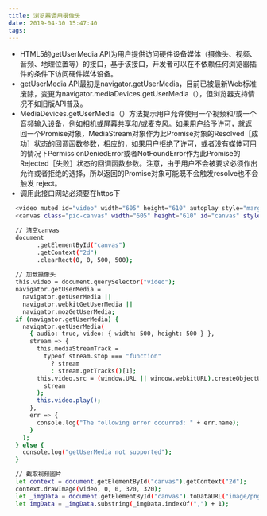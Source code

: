 ```yaml
---
title: 浏览器调用摄像头
date: 2019-04-30 15:47:40
tags:
---
```

* HTML5的getUserMedia API为用户提供访问硬件设备媒体（摄像头、视频、音频、地理位置等）的接口，基于该接口，开发者可以在不依赖任何浏览器插件的条件下访问硬件媒体设备。    
* getUserMedia API最初是navigator.getUserMedia，目前已被最新Web标准废除，变更为navigator.mediaDevices.getUserMedia（），但浏览器支持情况不如旧版API普及。 
* MediaDevices.getUserMedia（）方法提示用户允许使用一个视频和/或一个音频输入设备，例如相机或屏幕共享和/或麦克风。如果用户给予许可，就返回一个Promise对象，MediaStream对象作为此Promise对象的Resolved［成功］状态的回调函数参数，相应的，如果用户拒绝了许可，或者没有媒体可用的情况下PermissionDeniedError或者NotFoundError作为此Promise的Rejected［失败］状态的回调函数参数。注意，由于用户不会被要求必须作出允许或者拒绝的选择，所以返回的Promise对象可能既不会触发resolve也不会触发 reject。
* 调用此接口网站必须要在https下

<!--more-->

```bash
  <video muted id="video" width="605" height="610" autoplay style="margin-top: 20px;margin-left:21px;"></video>
  <canvas class="pic-canvas" width="605" height="610" id="canvas" style="margin-top: 200px;"></canvas>

  // 清空canvas
  document
        .getElementById("canvas")
        .getContext("2d")
        .clearRect(0, 0, 500, 500);
  
  // 加载摄像头
  this.video = document.querySelector("video");
  navigator.getUserMedia =
    navigator.getUserMedia ||
    navigator.webkitGetUserMedia ||
    navigator.mozGetUserMedia;
  if (navigator.getUserMedia) {
    navigator.getUserMedia(
      { audio: true, video: { width: 500, height: 500 } },
      stream => {
        this.mediaStreamTrack =
          typeof stream.stop === "function"
            ? stream
            : stream.getTracks()[1];
        this.video.src = (window.URL || window.webkitURL).createObjectURL(
          stream
        );
        this.video.play();
      },
      err => {
        console.log("The following error occurred: " + err.name);
      }
    );
  } else {
    console.log("getUserMedia not supported");
  }

  // 截取视频图片
  let context = document.getElementById("canvas").getContext("2d");
  context.drawImage(video, 0, 0, 320, 320);
  let _imgData = document.getElementById("canvas").toDataURL("image/png");
  let imgData = _imgData.substring(_imgData.indexOf(",") + 1);
```
